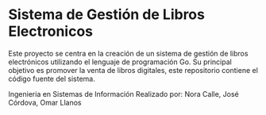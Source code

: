 # Sistema de Gestión de Libros Electronicos
Este proyecto se centra en la creación de un sistema de gestión de libros electrónicos utilizando el lenguaje de programación Go. 
Su principal objetivo es promover la venta de libros digitales, este repositorio contiene el código fuente del sistema.

Ingenieria en Sistemas de Información 
Realizado por: Nora Calle, José Córdova, Omar Llanos 
